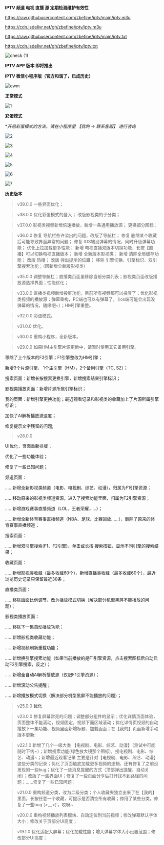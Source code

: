  **IPTV 频道 电视 直播 源 定期检测维护有效性** 



https://raw.githubusercontent.com/zbefine/iptv/main/iptv.m3u


https://cdn.jsdelivr.net/gh/zbefine/iptv/iptv.m3u


https://raw.githubusercontent.com/zbefine/iptv/main/iptv.txt


https://cdn.jsdelivr.net/gh/zbefine/iptv/iptv.txt



![check (1)](https://user-images.githubusercontent.com/26646520/155706149-8cc26744-d0ce-4cb5-99b9-83cf278f740e.png)



 **IPTV APP 版本 即将推出** 



 **IPTV 微信小程序版（官方和谐了，已成历史）** 
 



![ewm](https://user-images.githubusercontent.com/26646520/163784389-2a42b6c6-2862-4511-856e-caaa4ffac35e.jpg)



**正常模式**



![1](https://user-images.githubusercontent.com/26646520/174236515-0e61c51d-eea0-40dc-9b4c-00b26f519047.png)




 **彩蛋模式**
 
 
 
**开启彩蛋模式的方法，请在小程序里 【我的 -> 联系客服】 进行咨询*



![2](https://user-images.githubusercontent.com/26646520/174236531-e5c83792-cb8d-4c1b-a5dd-162518903478.png)

![3](https://user-images.githubusercontent.com/26646520/174236548-d27051a8-f8ae-44be-80db-4e05725de9bb.png)

![4](https://user-images.githubusercontent.com/26646520/174236551-21919a25-4b0a-447f-a307-3782c1ddee62.png)

![5](https://user-images.githubusercontent.com/26646520/174236560-2f10853a-0cf1-428d-a4e1-933033775811.png)

![6](https://user-images.githubusercontent.com/26646520/174236574-6f70c595-a501-4da3-b39e-3d79999cd3c0.png)

![7](https://user-images.githubusercontent.com/26646520/174236586-22c4e07c-fbf8-4b9a-9223-17a44ce4384b.png)



**历史版本** 


> v39.0.0
一些界面优化；



> v38.0.0
优化彩蛋模式的登入；
改版影视类的子分类；


> v37.0.0
影视类视频新增倍速播放，新增一条通用播放源；
更换部分图标；



> v36.0.0 
修复 导航栏些许溢出的问题，改版了导航栏；
修复 删除某个收藏后可能导致界面异常的问题；
修复 IOS端没弹幕的情况，同时升级弹幕功能；
优化上拉加载更多性能；
新增 电视直播双版本切换功能，长按【直播】可以切换电视直播版本；
新增 全新版本影视类；
新增 清除全局缓存功能；
改版 热搜；
改版 弹出提示的位置；
移除 引擎切换、引擎标识、双引擎搜索功能；（因新增全新版影视类）



> v35.0.0 调整导航栏；直播类页面里移除当前分类列表；影视类页面改版播放源选择界面；性能优化；



> v33.0.0 直播类视频新增投屏功能，目前所有视频都可以投屏了；优化影视类视频的播放源；弹幕重构，PC端也可以有弹幕了，（ios端可能会出现没弹幕的情况，随缘吧~）；HM引擎重整。



> v32.0.0 彩蛋模式。



> v31.0.0 优化。



> v30.0.0 重构小程序，全新版本。



> v29.0.0 如果HM主引擎片源更新中，请暂时使用其它备用引擎。



移除了上个版本的F2引擎；F1引擎整改为HM引擎；



新增3个片源引擎， 1个主引擎（HM），2个备用引擎（TC, SZ）；



搜索页面：新增长按搜索更换引擎，新增搜索结果引擎标识；



影视类播放页面：新增片源所属引擎标识；



我的页面：新增引擎更换功能；最近观看记录和影视类的收藏加上了片源所属引擎标识；



加快了AI解析播放源速度；



修复提示文字残留的问题;



> v28.0.0



UI优化，页面重新排版；



优化了一些功能体验；



修复了一些已知问题；



频道页面：




......新增全新影视类频道（电影、电视剧、综艺、动漫），归属为F1引擎资源；



......移动原来的影视类频道资源，进入了搜索功能里面，归属为F2引擎资源；



......新增游戏赛事直播频道（LOL、王者荣耀......）；



......新增全新体育赛事直播频道（NBA、足球、比赛回放......），删除了原来的体育赛事直播频道；



搜索页面：



......新增双引擎搜索(F1、F2引擎)，单击或长按 搜索按钮，显示不同引擎的搜索结果；



收藏页面：



......新增影视类收藏（最多收藏60个），新增直播类收藏（最多收藏60个），最近浏览历史记录只保留最近30条；



直播类页面：



......移除画面比例调节，改为播放模式切换（解决部分机型黑屏不能播放的问题）；



影视类播放页面：



......移除下一集自动播放功能；



......新增影视类收藏功能；



......新增视频刷新重载功能；



......新增换引擎搜索功能（如果当前播放的是F1引擎资源，点击搜索图标后自动启动F2引擎搜索，反之）；



......新增全自动AI解析播放源（仅限F1引擎资源）；



......新增滚动公告提醒；



......新增播放模式切换（解决部分机型黑屏不能播放的问题）；



> v25.0.0 **优化**



> v23.0.0 修复屏幕常亮的问题；调整部分组件的显示；优化详情页面体验，页面整体不能滚动，视频固定，视频下面区域滚动；优化详情页视频的自动播放下一集功能、视频里面新增标题、加载画面；在【我的】页面新增手动 版本更新;



> v22.1.0 新增了几个一级大类 【电视剧、电影、综艺、动漫】（测试中可能随时下线~）；新增搜索功能(绿色放大镜那个图标)，搜电视剧、电影、综艺、动漫~；新增最近观看记录 主要是针对【电视剧、电影、综艺、动漫】这些分类的记录；优化了页面触底加载更多视频的逻辑，还有修复了之前没发现的一些bug；优化了一些消息提醒的方式（顶部弹出提醒，自动关闭）；改版了一些界面UI；修复了一些页面分享后打开找不到路径的问题；......修复了一些已知问题；



> v21.0.0 重构频道分类，改为二级分类；个人收藏夹独立出来了在【我的】里面，长按任意一个收藏，可提示是否清空所有收藏；停用了某些分类，修复了一些bug`(*>﹏<*)′，哎呀~



> v20.0.0 重构视频播放列表模块、自动定位到当前视频；修改弹幕默认字体大小；修改关于页部分UI高度；



> v19.1.0 优化适配大屏幕；优化加载性能；增大弹幕字体大小设置范围；修改部分UI高度；






